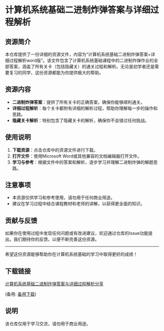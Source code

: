 # 计算机系统基础二进制炸弹答案与详细过程解析

## 资源简介

本仓库提供了一份详细的资源文件，内容为“计算机系统基础二进制炸弹答案+详细过程解析word版”。该文件包含了计算机系统基础课程中的二进制炸弹作业的全部答案，涵盖了所有关卡（包括隐藏关）的通关过程和解析。无论是初学者还是需要复习的同学，这份资源都能为你提供极大的帮助。

## 资源内容

- **二进制炸弹答案**：提供了所有关卡的正确答案，确保你能够顺利通关。
- **详细过程解析**：每个关卡都附有详细的解析过程，帮助你理解每一步的操作和思路。
- **隐藏关卡解析**：特别包含了隐藏关卡的解析，确保你不会错过任何挑战。

## 使用说明

1. **下载资源**：点击仓库中的资源文件进行下载。
2. **打开文件**：使用Microsoft Word或其他兼容的文档编辑器打开文件。
3. **学习与参考**：根据文件中的答案和解析，逐步学习并理解二进制炸弹的解题思路。

## 注意事项

- 本资源仅供学习和参考使用，请勿用于任何商业用途。
- 建议在学习过程中结合课程教材和老师的讲解，以获得更全面的知识。

## 贡献与反馈

如果你在使用过程中发现任何问题或有改进建议，欢迎通过仓库的Issue功能提出。我们期待你的反馈，以便不断完善这份资源。

---

希望这份资源能够帮助你在计算机系统基础的学习中取得更好的成绩！

## 下载链接
[计算机系统基础二进制炸弹答案与详细过程解析分享](https://pan.quark.cn/s/aa0603bb8841) 

(备用: [备用下载](https://pan.baidu.com/s/1c0PFSUPzOAVh21077IFZaw?pwd=1234))

## 说明

该仓库仅用于学习交流，请勿用于商业用途。
